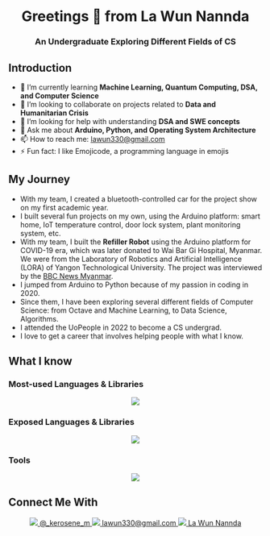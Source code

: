 <h1 align="center">Greetings 👋 from La Wun Nannda</h1>
<h3 align="center">An Undergraduate Exploring Different Fields of CS</h3>

## Introduction
- 🌱 I’m currently learning **Machine Learning, Quantum Computing, DSA, and Computer Science**
- 👯 I’m looking to collaborate on projects related to **Data and Humanitarian Crisis**
- 🤔 I’m looking for help with understanding **DSA and SWE concepts**
- 💬 Ask me about **Arduino, Python, and Operating System Architecture**
- 📫 How to reach me: <u>lawun330@gmail.com</u>
- ⚡ Fun fact: I like Emojicode, a programming language in emojis


## My Journey
- With my team, I created a bluetooth-controlled car for the project show on my first academic year.
- I built several fun projects on my own, using the Arduino platform: smart home, IoT temperature control, door lock system, plant monitoring system, etc.
- With my team, I built the **Refiller Robot** using the Arduino platform for COVID-19 era, which was later donated to Wai Bar Gi Hospital, Myanmar. We were from the Laboratory of Robotics and Artificial Intelligence (LORA) of Yangon Technological University. The project was interviewed by the [BBC News Myanmar](https://youtu.be/Vs6lDYDOak4?si=kkbzYx5g9wyoec0Q).
- I jumped from Arduino to Python because of my passion in coding in 2020.
- Since them, I have been exploring several different fields of Computer Science: from Octave and Machine Learning, to Data Science, Algorithms.
- I attended the UoPeople in 2022 to become a CS undergrad.
- I love to get a career that involves helping people with what I know.

## What I know
### Most-used Languages & Libraries
<div align="center">
  <a href="https://skillicons.dev">
    <img src="https://skillicons.dev/icons?i=arduino,cpp,css,html,py"/>
  </a>
</div>

### Exposed Languages & Libraries
<div align="center">
  <a href="https://skillicons.dev">
    <img src="https://skillicons.dev/icons?i=java,matlab,octave,opencv,p5js,perl,sklearn,tensorflow"/>
  </a>
</div>

### Tools
<div align="center">
  <a href="https://skillicons.dev">
    <img src="https://skillicons.dev/icons?i=anaconda,atom,codepen,eclipse,git,github,gitlab,powershell,replit,sublime"/>
  </a>
</div>

## Connect Me With
<div align="center">
  <a href="https://discord.com/">
    <img src="https://skillicons.dev/icons?i=discord"/> @_kerosene_m
  </a>
  <a href="https://mail.google.com/">
    <img src="https://skillicons.dev/icons?i=gmail"/> lawun330@gmail.com
  </a>
  <a href="https://www.linkedin.com/in/la-wun-nannda-b047681b5/">
    <img src="https://skillicons.dev/icons?i=linkedin"/> La Wun Nannda
  </a>
</div>

<!--
**lawun330/lawun330** is a ✨ _special_ ✨ repository because its `README.md` (this file) appears on your GitHub profile.

Here are some ideas to get you started:

- 🔭 I’m currently working on ...
- 🌱 I’m currently learning ...
- 👯 I’m looking to collaborate on ...
- 🤔 I’m looking for help with ...
- 💬 Ask me about ...
- 📫 How to reach me: ...
- 😄 Pronouns: ...
- ⚡ Fun fact: ...
-->
